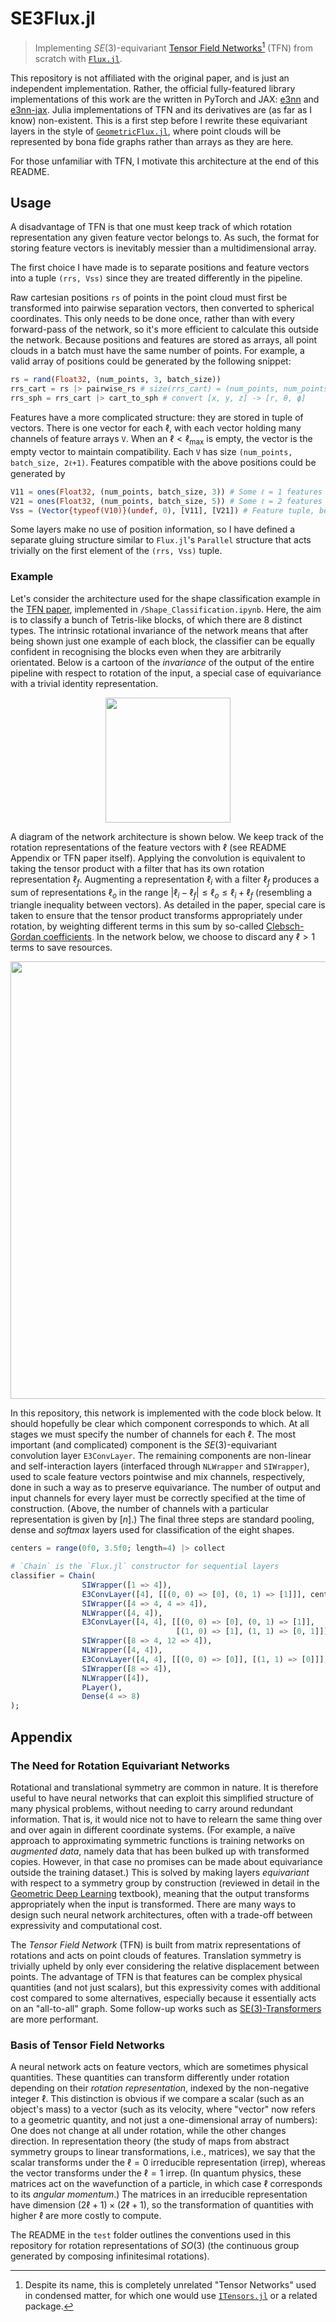 # SE3Flux.jl

> Implementing $SE(3)$-equivariant [Tensor Field Networks](https://arxiv.org/abs/1802.08219)[^1] (TFN) from scratch with [`Flux.jl`](https://github.com/FluxML/Flux.jl).

This repository is not affiliated with the original paper, and is just an independent implementation.
Rather, the official fully-featured library implementations of this work are the written in PyTorch and JAX: [e3nn](https://github.com/e3nn/e3nn) and [e3nn-jax](https://github.com/e3nn/e3nn-jax).
Julia implementations of TFN and its derivatives are (as far as I know) non-existent.
This is a first step before I rewrite these equivariant layers in the style of [`GeometricFlux.jl`](https://github.com/FluxML/GeometricFlux.jl), where point clouds will be represented by bona fide graphs rather than arrays as they are here.

For those unfamiliar with TFN, I motivate this architecture at the end of this README.

## Usage

A disadvantage of TFN is that one must keep track of which rotation representation any given feature vector belongs to.
As such, the format for storing feature vectors is inevitably messier than a multidimensional array.

The first choice I have made is to separate positions and feature vectors into a tuple `(rrs, Vss)` since they are treated differently in the pipeline.

Raw cartesian positions `rs` of points in the point cloud must first be transformed into pairwise separation vectors, then converted to spherical coordinates.
This only needs to be done once, rather than with every forward-pass of the network, so it's more efficient to calculate this outside the network.
Because positions and features are stored as arrays, all point clouds in a batch must have the same number of points.
For example, a valid array of positions could be generated by the following snippet:
```julia
rs = rand(Float32, (num_points, 3, batch_size))
rrs_cart = rs |> pairwise_rs # size(rrs_cart) = (num_points, num_points, 3, batch_size)
rrs_sph = rrs_cart |> cart_to_sph # convert [x, y, z] -> [r, θ, ϕ]
```

Features have a more complicated structure: they are stored in tuple of vectors.
There is one vector for each $\ell$, with each vector holding many channels of feature arrays `V`.
When an $\ell < \ell_{\text{max}}$ is empty, the vector is the empty vector to maintain compatibility.
Each `V` has size `(num_points, batch_size, 2ℓ+1)`.
Features compatible with the above positions could be generated by
```julia
V11 = ones(Float32, (num_points, batch_size, 3)) # Some ℓ = 1 features
V21 = ones(Float32, (num_points, batch_size, 5)) # Some ℓ = 2 features
Vss = (Vector{typeof(V10)}(undef, 0), [V11], [V21]) # Feature tuple, being careful to use type-stable empty-vector
```

Some layers make no use of position information, so I have defined a separate gluing structure similar to `Flux.jl`'s `Parallel` structure that acts trivially on the first element of the `(rrs, Vss)` tuple.

### Example

Let's consider the architecture used for the shape classification example in the [TFN paper](https://github.com/tensorfieldnetworks/tensorfieldnetworks), implemented in `/Shape_Classification.ipynb`.
Here, the aim is to classify a bunch of Tetris-like blocks, of which there are 8 distinct types.
The intrinsic rotational invariance of the network means that after being shown just one example of each block, the classifier can be equally confident in recognising the blocks even when they are arbitrarily orientated.
Below is a cartoon of the _invariance_ of the output of the entire pipeline with respect to rotation of the input, a special case of equivariance with a trivial identity representation.

<p align="center">
    <img src="https://user-images.githubusercontent.com/19764906/213000338-b66906d0-5adf-414d-b2b9-b1ff17ae0d02.svg" width="200">
</p>

A diagram of the network architecture is shown below.
We keep track of the rotation representations of the feature vectors with $\ell$ (see README Appendix or TFN paper itself).
Applying the convolution is equivalent to taking the tensor product with a filter that has its own rotation representation $\ell_f$.
Augmenting a representation $\ell_i$ with a filter $\ell_f$ produces a sum of representations $\ell_o$ in the range $| \ell_i - \ell_f | \leq \ell_o \leq \ell_i + \ell_f$ (resembling a triangle inequality between vectors).
As detailed in the paper, special care is taken to ensure that the tensor product transforms appropriately under rotation, by weighting different terms in this sum by so-called [Clebsch-Gordan coefficients](https://en.wikipedia.org/wiki/Clebsch%E2%80%93Gordan_coefficients).
In the network below, we choose to discard any $\ell > 1$ terms to save resources.

<p align="center">
<img src="https://user-images.githubusercontent.com/19764906/212673994-37282db1-4695-434d-ba52-a4ed7d3cd15c.svg" width=700>
</p>

In this repository, this network is implemented with the code block below.
It should hopefully be clear which component corresponds to which.
At all stages we must specify the number of channels for each $\ell$.
The most important (and complicated) component is the $SE(3)$-equivariant convolution layer `E3ConvLayer`.
The remaining components are non-linear and self-interaction layers (interfaced through `NLWrapper` and `SIWrapper`), used to scale feature vectors pointwise and mix channels, respectively, done in such a way as to preserve equivariance.
The number of output and input channels for every layer must be correctly specified at the time of construction.
(Above, the number of channels with a particular representation is given by $[n]$.)
The final three steps are standard pooling, dense and _softmax_ layers used for classification of the eight shapes.

```julia
centers = range(0f0, 3.5f0; length=4) |> collect

# `Chain` is the `Flux.jl` constructor for sequential layers
classifier = Chain(
                SIWrapper([1 => 4]),
                E3ConvLayer([4], [[(0, 0) => [0], (0, 1) => [1]]], centers),
                SIWrapper([4 => 4, 4 => 4]),
                NLWrapper([4, 4]),
                E3ConvLayer([4, 4], [[(0, 0) => [0], (0, 1) => [1]],
                                     [(1, 0) => [1], (1, 1) => [0, 1]]], centers),
                SIWrapper([8 => 4, 12 => 4]),
                NLWrapper([4, 4]),
                E3ConvLayer([4, 4], [[(0, 0) => [0]], [(1, 1) => [0]]], centers),
                SIWrapper([8 => 4]),
                NLWrapper([4]),
                PLayer(),
                Dense(4 => 8)
);
```

## Appendix

### The Need for Rotation Equivariant Networks

Rotational and translational symmetry are common in nature.
It is therefore useful to have neural networks that can exploit this simplified structure of many physical problems, without needing to carry around redundant information.
That is, it would nice not to have to relearn the same thing over and over again in different coordinate systems.
(For example, a naïve approach to approximating symmetric functions is training networks on _augmented data_, namely data that has been bulked up with transformed copies.
However, in that case no promises can be made about equivariance outside the training dataset.)
This is solved by making layers _equivariant_ with respect to a symmetry group by construction (reviewed in detail in the [Geometric Deep Learning](https://arxiv.org/abs/2104.13478) textbook), meaning that the output transforms appropriately when the input is transformed.
There are many ways to design such neural network architectures, often with a trade-off between expressivity and computational cost.

The _Tensor Field Network_ (TFN) is built from matrix representations of rotations and acts on point clouds of features.
Translation symmetry is trivially upheld by only ever considering the relative displacement between points.
The advantage of TFN is that features can be complex physical quantities (and not just scalars), but this expressivity comes with additional cost compared to some alternatives, especially because it essentially acts on an "all-to-all" graph.
Some follow-up works such as [SE(3)-Transformers](https://arxiv.org/abs/2006.10503) are more performant.

### Basis of Tensor Field Networks

A neural network acts on feature vectors, which are sometimes physical quantities.
These quantities can transform differently under rotation depending on their _rotation representation_, indexed by the non-negative integer $\ell$.
This distinction is obvious if we compare a scalar (such as an object's mass) to a vector (such as its velocity, where "vector" now refers to a geometric quantity, and not just a one-dimensional array of numbers):
One does not change at all under rotation, while the other changes direction.
In representation theory (the study of maps from abstract symmetry groups to linear transformations, i.e., matrices), we say that the scalar transforms under the $\ell = 0$ irreducible representation (irrep), whereas the vector transforms under the $\ell = 1$ irrep.
(In quantum physics, these matrices act on the wavefunction of a particle, in which case $\ell$ corresponds to its _angular momentum_.)
The matrices in an irreducible representation have dimension $(2\ell + 1) \times (2\ell + 1)$, so the transformation of quantities with higher $\ell$ are more costly to compute.

The README in the `test` folder outlines the conventions used in this repository for rotation representations of $SO(3)$ (the continuous group generated by composing infinitesimal rotations).

[^1]: Despite its name, this is completely unrelated "Tensor Networks" used in condensed matter, for which one would use [`ITensors.jl`](https://github.com/ITensor/ITensors.jl) or a related package.